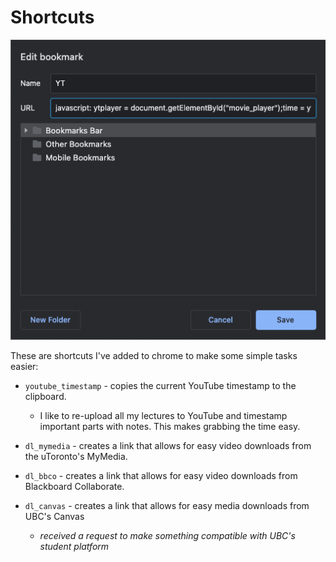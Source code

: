 # Shortcuts

![screenshot](shortcuts.png)

These are shortcuts I've added to chrome to make some simple tasks easier:

- `youtube_timestamp` - copies the current YouTube timestamp to the clipboard. 
  - I like to re-upload all my lectures to YouTube and timestamp important parts with notes. This makes grabbing the time easy.

- `dl_mymedia` - creates a link that allows for easy video downloads from the uToronto's MyMedia.

- `dl_bbco` - creates a link that allows for easy video downloads from Blackboard Collaborate.

- `dl_canvas` - creates a link that allows for easy media downloads from UBC's Canvas
  - *received a request to make something compatible with UBC's student platform*

